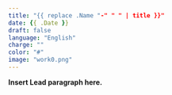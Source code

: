 ```yaml
---
title: "{{ replace .Name "-" " " | title }}"
date: {{ .Date }}
draft: false
language: "English"
charge: ""
color: "#"
image: "work0.png"
---
```


**Insert Lead paragraph here.**
